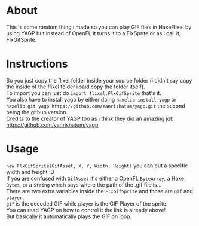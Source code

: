 # About
This is some random thing i made so you can play GIF files in HaxeFlixel by using YAGP but instead of OpenFL it turns it to a FlxSprite or as i call it, FlxGifSprite.
# Instructions
So you just copy the flixel folder inside your source folder (i didn't say copy the inside of the flixel folder i said copy the folder itself). \
To import you can just do `import flixel.FlxGifSprite` that's it. \
You also have to install yagp by either doing `haxelib install yagp` or `haxelib git yagp https://github.com/Yanrishatum/yagp.git` the second being the github version. \
Credits to the creator of YAGP too as i think they did an amazing job: https://github.com/yanrishatum/yagp
# Usage
`new FlxGifSprite(GifAsset, X, Y, Width, Height)` you can put a specific width and height :D \
If you are confused with `GifAsset` it's either a OpenFL `ByteArray`, a Haxe `Bytes`, or a `String` which says where the path of the .gif file is... \
There are two extra variables inside the `FlxGifSprite` and those are `gif` and `player`. \
`gif` is the decoded GIF while player is the GIF Player of the sprite. \
You can read YAGP on how to control it the link is already above! \
But basically it automatically plays the GIF on loop.
